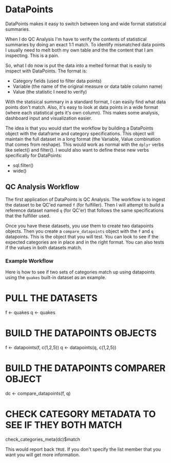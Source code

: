 # DataPoints

DataPoints makes it easy to switch between long and wide format statistical summaries.

When I do QC Analysis I'm have to verify the contents of statistical summaries by doing an exact 1:1 match. To identify mismatched data points I usually need to melt both my own table and the the content that I am inspecting. This is a pain.

So, what I do now is put the data into a melted format that is easily to inspect with DataPoints. The format is: 

  - Category fields (used to filter data points)
  - Variable (the name of the original measure or data table column name)
  - Value (the statistic I need to verify)

With the statisical summary in a standard format, I can easily find what data points don't match. Also, it's easy to look at data points in a wide format (where each statistical gets it's own column). This makes some analysis, dashboard input and visualization easier.

The idea is that you would start the workflow by building a DataPoints object with the dataframe and category specifications. This object will maintain the full dataset in a long format (the Variable, Value combination that comes from reshape). This would work as normal with the `dplyr` verbs like select() and filter(). I would also want to define these new verbs specifically for DataPoints:

- sql.filter() 
- wide()

## QC Analysis Workflow

The first application of DataPoints is QC Analysis. The workflow is to ingest the 
dataset to be QC'ed named `f` (for fulfiller). Then I will attempt to build a reference
dataset named `q` (for QC'er) that follows the same specifications that the fulfiller
used.

Once you have these datasets, you use them to create two datapoints objects. Then you 
create a `compare_datapoints` object with the `f` and `q` datapoints. This is the
object that you will test. You can look to see if the expected categories are in place
and in the right format. You can also tests if the values in both datasets match.

### Example Workflow

Here is how to see if two sets of categories match up using datapoints using the 
`quakes` built-in dataset as an example.

  # PULL THE DATASETS
  
  f <- quakes
  q <- quakes
  
  # BUILD THE DATAPOINTS OBJECTS
  f <- datapoints(f, c(1,2,5))
  q <- datapoints(q, c(1,2,5))
  
  # BUILD THE DATAPOINTS COMPARER OBJECT
  
  dc <- compare_datapoints(f, q)
  
  # CHECK CATEGORY METADATA TO SEE IF THEY BOTH MATCH
  
  check_categories_meta(dc)$match

This would report back `TRUE`. If you don't specify the list member that you want you will
get more information.
